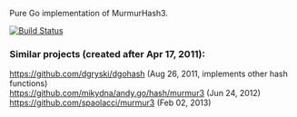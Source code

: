 Pure Go implementation of MurmurHash3.

[![Build Status][1]][2]

[1]: https://secure.travis-ci.org/gwenn/murmurhash3.png
[2]: http://www.travis-ci.org/gwenn/murmurhash3

### Similar projects (created after Apr 17, 2011):

https://github.com/dgryski/dgohash (Aug 26, 2011, implements other hash functions)  
https://github.com/mikydna/andy.go/hash/murmur3 (Jun 24, 2012)  
https://github.com/spaolacci/murmur3 (Feb 02, 2013)  